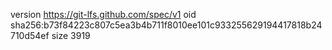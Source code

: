 version https://git-lfs.github.com/spec/v1
oid sha256:b73f84223c807c5ea3b4b711f8010ee101c933255629194417818b24710d54ef
size 3919
